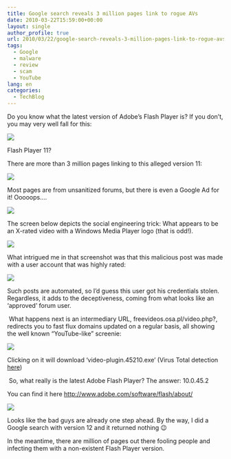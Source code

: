 ```yaml
---
title: Google search reveals 3 million pages link to rogue AVs
date: 2010-03-22T15:59:00+00:00
layout: single
author_profile: true
url: 2010/03/22/google-search-reveals-3-million-pages-link-to-rogue-avs/
tags:
  - Google
  - malware
  - review
  - scam
  - YouTube
lang: en
categories: 
  - TechBlog
---
```

Do you know what the latest version of Adobe’s Flash Player is? If you don’t, you may very well fall for this:

[![](http://3.bp.blogspot.com/_vaUVXcmC3OI/S6eLs_q-qTI/AAAAAAAABWE/HCTbO1ju4l4/s400/g1.png)](http://3.bp.blogspot.com/_vaUVXcmC3OI/S6eLs_q-qTI/AAAAAAAABWE/HCTbO1ju4l4/s1600-h/g1.png)

Flash Player 11?

There are more than 3 million pages linking to this alleged version 11:

[![](http://2.bp.blogspot.com/_vaUVXcmC3OI/S6eLtnfWDwI/AAAAAAAABWI/LeOreVi5JtM/s400/g2.png)](http://2.bp.blogspot.com/_vaUVXcmC3OI/S6eLtnfWDwI/AAAAAAAABWI/LeOreVi5JtM/s1600-h/g2.png)

Most pages are from unsanitized forums, but there is even a Google Ad for it! Ooooops….

[![](http://1.bp.blogspot.com/_vaUVXcmC3OI/S6eLthqaFSI/AAAAAAAABWM/uMkx8YONZf4/s400/g3.png)](http://1.bp.blogspot.com/_vaUVXcmC3OI/S6eLthqaFSI/AAAAAAAABWM/uMkx8YONZf4/s1600-h/g3.png)

The screen below depicts the social engineering trick: What appears to be an X-rated video with a Windows Media Player logo (that is odd!).

[![](http://3.bp.blogspot.com/_vaUVXcmC3OI/S6eLt9vbWCI/AAAAAAAABWQ/nHa2JqS3t2M/s400/g5.png)](http://3.bp.blogspot.com/_vaUVXcmC3OI/S6eLt9vbWCI/AAAAAAAABWQ/nHa2JqS3t2M/s1600-h/g5.png)

What intrigued me in that screenshot was that this malicious post was made with a user account that was highly rated:

[![](http://1.bp.blogspot.com/_vaUVXcmC3OI/S6eLt-sT_JI/AAAAAAAABWU/ArRhqrLzoCQ/s1600/hero.png)](http://1.bp.blogspot.com/_vaUVXcmC3OI/S6eLt-sT_JI/AAAAAAAABWU/ArRhqrLzoCQ/s1600-h/hero.png)

Such posts are automated, so I’d guess this user got his credentials stolen. Regardless, it adds to the deceptiveness, coming from what looks like an ‘approved’ forum user.

 What happens next is an intermediary URL, freevideos.osa.pl/video.php?, redirects you to fast flux domains updated on a regular basis, all showing the well known “YouTube-like” screenie:

[![](http://4.bp.blogspot.com/_vaUVXcmC3OI/S6eMeEHcJiI/AAAAAAAABWY/DDcNncKg66A/s400/g6.png)](http://4.bp.blogspot.com/_vaUVXcmC3OI/S6eMeEHcJiI/AAAAAAAABWY/DDcNncKg66A/s1600-h/g6.png)

Clicking on it will download ‘video-plugin.45210.exe’ (Virus Total detection [here](http://www.virustotal.com/analisis/c3b76274c1162b2c8e10c2aeca63b5d352d99a38a1263f5497c0b137097f16a0-1268690835))

 So, what really is the latest Adobe Flash Player? The answer: 10.0.45.2

You can find it here <http://www.adobe.com/software/flash/about/>

[![](http://4.bp.blogspot.com/_vaUVXcmC3OI/S6eMeO0FBWI/AAAAAAAABWc/MNZMZfnT1ik/s400/g4.png)](http://4.bp.blogspot.com/_vaUVXcmC3OI/S6eMeO0FBWI/AAAAAAAABWc/MNZMZfnT1ik/s1600-h/g4.png)

Looks like the bad guys are already one step ahead. By the way, I did a Google search with version 12 and it returned nothing 😉

In the meantime, there are million of pages out there fooling people and infecting them with a non-existent Flash Player version.